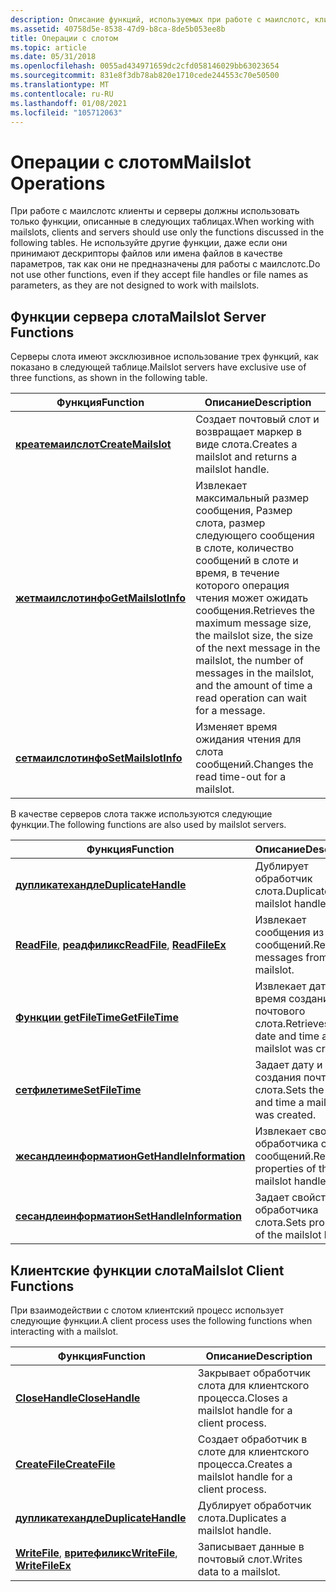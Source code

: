```yaml
---
description: Описание функций, используемых при работе с маилслотс, клиентами и серверами.
ms.assetid: 40758d5e-8538-47d9-b8ca-8de5b053ee8b
title: Операции с слотом
ms.topic: article
ms.date: 05/31/2018
ms.openlocfilehash: 0055ad434971659dc2cfd058146029bb63023654
ms.sourcegitcommit: 831e8f3db78ab820e1710cede244553c70e50500
ms.translationtype: MT
ms.contentlocale: ru-RU
ms.lasthandoff: 01/08/2021
ms.locfileid: "105712063"
---
```

# <a name="mailslot-operations"></a><span data-ttu-id="c664c-103">Операции с слотом</span><span class="sxs-lookup"><span data-stu-id="c664c-103">Mailslot Operations</span></span>

<span data-ttu-id="c664c-104">При работе с маилслотс клиенты и серверы должны использовать только функции, описанные в следующих таблицах.</span><span class="sxs-lookup"><span data-stu-id="c664c-104">When working with mailslots, clients and servers should use only the functions discussed in the following tables.</span></span> <span data-ttu-id="c664c-105">Не используйте другие функции, даже если они принимают дескрипторы файлов или имена файлов в качестве параметров, так как они не предназначены для работы с маилслотс.</span><span class="sxs-lookup"><span data-stu-id="c664c-105">Do not use other functions, even if they accept file handles or file names as parameters, as they are not designed to work with mailslots.</span></span>

## <a name="mailslot-server-functions"></a><span data-ttu-id="c664c-106">Функции сервера слота</span><span class="sxs-lookup"><span data-stu-id="c664c-106">Mailslot Server Functions</span></span>

<span data-ttu-id="c664c-107">Серверы слота имеют эксклюзивное использование трех функций, как показано в следующей таблице.</span><span class="sxs-lookup"><span data-stu-id="c664c-107">Mailslot servers have exclusive use of three functions, as shown in the following table.</span></span>



| <span data-ttu-id="c664c-108">Функция</span><span class="sxs-lookup"><span data-stu-id="c664c-108">Function</span></span>                                   | <span data-ttu-id="c664c-109">Описание</span><span class="sxs-lookup"><span data-stu-id="c664c-109">Description</span></span>                                                                                                                                                                                                  |
|--------------------------------------------|--------------------------------------------------------------------------------------------------------------------------------------------------------------------------------------------------------------|
| [<span data-ttu-id="c664c-110">**креатемаилслот**</span><span class="sxs-lookup"><span data-stu-id="c664c-110">**CreateMailslot**</span></span>](/windows/desktop/api/Winbase/nf-winbase-createmailslota)   | <span data-ttu-id="c664c-111">Создает почтовый слот и возвращает маркер в виде слота.</span><span class="sxs-lookup"><span data-stu-id="c664c-111">Creates a mailslot and returns a mailslot handle.</span></span>                                                                                                                                                            |
| [<span data-ttu-id="c664c-112">**жетмаилслотинфо**</span><span class="sxs-lookup"><span data-stu-id="c664c-112">**GetMailslotInfo**</span></span>](/windows/desktop/api/Winbase/nf-winbase-getmailslotinfo) | <span data-ttu-id="c664c-113">Извлекает максимальный размер сообщения, Размер слота, размер следующего сообщения в слоте, количество сообщений в слоте и время, в течение которого операция чтения может ожидать сообщения.</span><span class="sxs-lookup"><span data-stu-id="c664c-113">Retrieves the maximum message size, the mailslot size, the size of the next message in the mailslot, the number of messages in the mailslot, and the amount of time a read operation can wait for a message.</span></span> |
| [<span data-ttu-id="c664c-114">**сетмаилслотинфо**</span><span class="sxs-lookup"><span data-stu-id="c664c-114">**SetMailslotInfo**</span></span>](/windows/desktop/api/Winbase/nf-winbase-setmailslotinfo) | <span data-ttu-id="c664c-115">Изменяет время ожидания чтения для слота сообщений.</span><span class="sxs-lookup"><span data-stu-id="c664c-115">Changes the read time-out for a mailslot.</span></span>                                                                                                                                                                    |



 

<span data-ttu-id="c664c-116">В качестве серверов слота также используются следующие функции.</span><span class="sxs-lookup"><span data-stu-id="c664c-116">The following functions are also used by mailslot servers.</span></span>



| <span data-ttu-id="c664c-117">Функция</span><span class="sxs-lookup"><span data-stu-id="c664c-117">Function</span></span>                                                         | <span data-ttu-id="c664c-118">Описание</span><span class="sxs-lookup"><span data-stu-id="c664c-118">Description</span></span>                                         |
|------------------------------------------------------------------|-----------------------------------------------------|
| [<span data-ttu-id="c664c-119">**дупликатехандле**</span><span class="sxs-lookup"><span data-stu-id="c664c-119">**DuplicateHandle**</span></span>](/windows/desktop/api/handleapi/nf-handleapi-duplicatehandle)                      | <span data-ttu-id="c664c-120">Дублирует обработчик слота.</span><span class="sxs-lookup"><span data-stu-id="c664c-120">Duplicates the mailslot handle.</span></span>                     |
| <span data-ttu-id="c664c-121">[**ReadFile**](/windows/desktop/api/fileapi/nf-fileapi-readfile), [ **реадфиликс**](/windows/desktop/api/fileapi/nf-fileapi-readfileex)</span><span class="sxs-lookup"><span data-stu-id="c664c-121">[**ReadFile**](/windows/desktop/api/fileapi/nf-fileapi-readfile), [**ReadFileEx**](/windows/desktop/api/fileapi/nf-fileapi-readfileex)</span></span> | <span data-ttu-id="c664c-122">Извлекает сообщения из слота сообщений.</span><span class="sxs-lookup"><span data-stu-id="c664c-122">Retrieves messages from a mailslot.</span></span>                 |
| [<span data-ttu-id="c664c-123">**Функции getFileTime**</span><span class="sxs-lookup"><span data-stu-id="c664c-123">**GetFileTime**</span></span>](/windows/desktop/api/fileapi/nf-fileapi-getfiletime)                              | <span data-ttu-id="c664c-124">Извлекает дату и время создания почтового слота.</span><span class="sxs-lookup"><span data-stu-id="c664c-124">Retrieves the date and time a mailslot was created.</span></span> |
| [<span data-ttu-id="c664c-125">**сетфилетиме**</span><span class="sxs-lookup"><span data-stu-id="c664c-125">**SetFileTime**</span></span>](/windows/desktop/api/fileapi/nf-fileapi-setfiletime)                              | <span data-ttu-id="c664c-126">Задает дату и время создания почтового слота.</span><span class="sxs-lookup"><span data-stu-id="c664c-126">Sets the date and time a mailslot was created.</span></span>      |
| [<span data-ttu-id="c664c-127">**жесандлеинформатион**</span><span class="sxs-lookup"><span data-stu-id="c664c-127">**GetHandleInformation**</span></span>](/windows/desktop/api/handleapi/nf-handleapi-gethandleinformation)            | <span data-ttu-id="c664c-128">Извлекает свойства обработчика слота сообщений.</span><span class="sxs-lookup"><span data-stu-id="c664c-128">Retrieves properties of the mailslot handle.</span></span>        |
| [<span data-ttu-id="c664c-129">**сесандлеинформатион**</span><span class="sxs-lookup"><span data-stu-id="c664c-129">**SetHandleInformation**</span></span>](/windows/desktop/api/handleapi/nf-handleapi-sethandleinformation)            | <span data-ttu-id="c664c-130">Задает свойства обработчика слота.</span><span class="sxs-lookup"><span data-stu-id="c664c-130">Sets properties of the mailslot handle.</span></span>             |



 

## <a name="mailslot-client-functions"></a><span data-ttu-id="c664c-131">Клиентские функции слота</span><span class="sxs-lookup"><span data-stu-id="c664c-131">Mailslot Client Functions</span></span>

<span data-ttu-id="c664c-132">При взаимодействии с слотом клиентский процесс использует следующие функции.</span><span class="sxs-lookup"><span data-stu-id="c664c-132">A client process uses the following functions when interacting with a mailslot.</span></span>



| <span data-ttu-id="c664c-133">Функция</span><span class="sxs-lookup"><span data-stu-id="c664c-133">Function</span></span>                                                             | <span data-ttu-id="c664c-134">Описание</span><span class="sxs-lookup"><span data-stu-id="c664c-134">Description</span></span>                                     |
|----------------------------------------------------------------------|-------------------------------------------------|
| [<span data-ttu-id="c664c-135">**CloseHandle**</span><span class="sxs-lookup"><span data-stu-id="c664c-135">**CloseHandle**</span></span>](/windows/desktop/api/handleapi/nf-handleapi-closehandle)                                  | <span data-ttu-id="c664c-136">Закрывает обработчик слота для клиентского процесса.</span><span class="sxs-lookup"><span data-stu-id="c664c-136">Closes a mailslot handle for a client process.</span></span>  |
| [<span data-ttu-id="c664c-137">**CreateFile**</span><span class="sxs-lookup"><span data-stu-id="c664c-137">**CreateFile**</span></span>](/windows/desktop/api/fileapi/nf-fileapi-createfilea)                                    | <span data-ttu-id="c664c-138">Создает обработчик в слоте для клиентского процесса.</span><span class="sxs-lookup"><span data-stu-id="c664c-138">Creates a mailslot handle for a client process.</span></span> |
| [<span data-ttu-id="c664c-139">**дупликатехандле**</span><span class="sxs-lookup"><span data-stu-id="c664c-139">**DuplicateHandle**</span></span>](/windows/desktop/api/handleapi/nf-handleapi-duplicatehandle)                          | <span data-ttu-id="c664c-140">Дублирует обработчик слота.</span><span class="sxs-lookup"><span data-stu-id="c664c-140">Duplicates a mailslot handle.</span></span>                   |
| <span data-ttu-id="c664c-141">[**WriteFile**](/windows/desktop/api/fileapi/nf-fileapi-writefile), [ **вритефиликс**](/windows/desktop/api/fileapi/nf-fileapi-writefileex)</span><span class="sxs-lookup"><span data-stu-id="c664c-141">[**WriteFile**](/windows/desktop/api/fileapi/nf-fileapi-writefile), [**WriteFileEx**](/windows/desktop/api/fileapi/nf-fileapi-writefileex)</span></span> | <span data-ttu-id="c664c-142">Записывает данные в почтовый слот.</span><span class="sxs-lookup"><span data-stu-id="c664c-142">Writes data to a mailslot.</span></span>                      |



 

 

 
